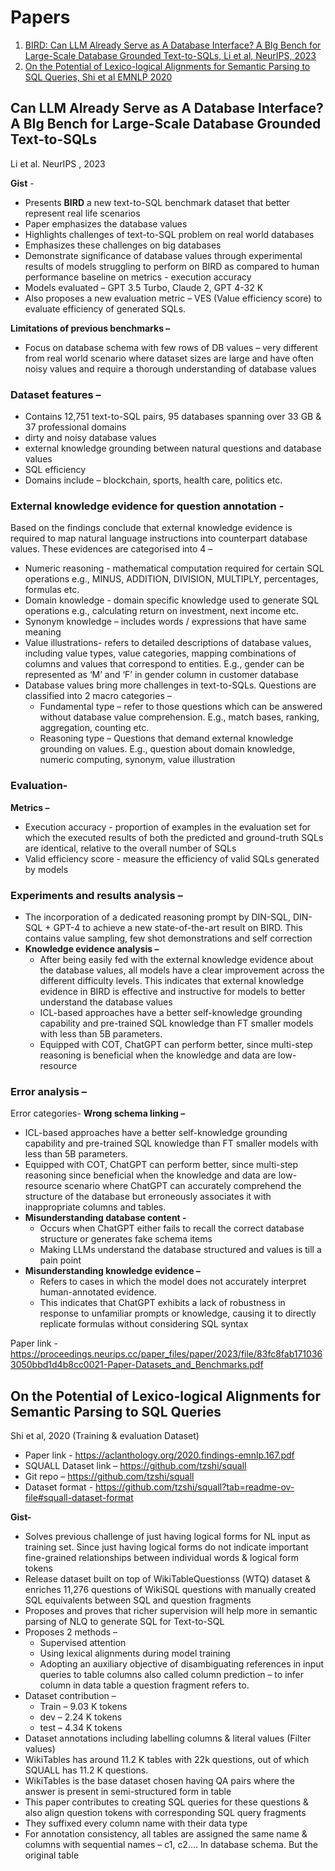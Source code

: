 # Papers

1. [BIRD: Can LLM Already Serve as A Database Interface? A BIg Bench for Large-Scale Database Grounded Text-to-SQLs, Li et al, NeurIPS, 2023](#can-llm-already-serve-as-a-database-interface-a-big-bench-for-large-scale-database-grounded-text-to-sqls)
2. [On the Potential of Lexico-logical Alignments for Semantic Parsing to SQL Queries, Shi et al EMNLP 2020](#on-the-potential-of-lexico-logical-alignments-for-semantic-parsing-to-sql-queries)

## Can LLM Already Serve as A Database Interface? A BIg Bench for Large-Scale Database Grounded Text-to-SQLs 
Li et al. NeurIPS , 2023

**Gist** -  
* Presents **BIRD** a new text-to-SQL benchmark dataset that better represent real life scenarios
* Paper emphasizes the database values
* Highlights challenges of text-to-SQL problem on real world databases
* Emphasizes these challenges on big databases
* Demonstrate significance of database values through experimental results of models struggling to perform on BIRD as compared to human performance baseline on metrics - execution accuracy
* Models evaluated – GPT 3.5 Turbo, Claude 2, GPT 4-32 K
* Also proposes a new evaluation metric – VES (Value efficiency score) to evaluate efficiency of generated SQLs.

**Limitations of previous benchmarks –**
* Focus on database schema with few rows of DB values – very different from real world scenario where dataset sizes are large and have often noisy values and require a thorough understanding of database values

### Dataset features –
* Contains 12,751 text-to-SQL pairs, 95 databases spanning over 33 GB & 37 professional domains
* dirty and noisy database values
* external knowledge grounding between natural questions and database values
* SQL efficiency
* Domains include – blockchain, sports, health care, politics etc.

### External knowledge evidence for question annotation -
Based on the findings conclude that external knowledge evidence is required to map natural language instructions into counterpart database values. These evidences are categorised into 4 –
 * Numeric reasoning - mathematical computation required for certain SQL operations e.g., MINUS, ADDITION, DIVISION, MULTIPLY, percentages, formulas etc.
 * Domain knowledge - domain specific knowledge used to generate SQL operations e.g., calculating return on investment, next income etc.
 * Synonym knowledge – includes words / expressions that have same meaning
 * Value illustrations- refers to detailed descriptions of database values, including value types, value categories, mapping combinations of columns and values that correspond to entities. E.g., gender can be represented as ‘M’ and ‘F’ in gender column in customer database
* Database values bring more challenges in text-to-SQLs. Questions are classified into 2 macro categories –
  * Fundamental type – refer to those questions which can be answered without database value comprehension. E.g., match bases, ranking, aggregation, counting etc.
  * Reasoning type – Questions that demand external knowledge grounding on values. E.g., question about domain knowledge, numeric computing, synonym, value illustration 

### Evaluation- 
**Metrics –** 
* Execution accuracy - proportion of examples in the evaluation set for which the executed results of both the predicted and ground-truth SQLs are identical, relative to the overall number of SQLs
* Valid efficiency score - measure the efficiency of valid SQLs generated by models

### Experiments and results analysis –
* The incorporation of a dedicated reasoning prompt by DIN-SQL, DIN-SQL + GPT-4 to achieve a new state-of-the-art result on BIRD. This contains value sampling, few shot demonstrations and self correction
* **Knowledge evidence analysis –**
  * After being easily fed with the external knowledge evidence about the database values, all models have a clear improvement across the different difficulty levels. This indicates that external knowledge evidence in BIRD is effective and instructive for models to better understand the database values
  * ICL-based approaches have a better self-knowledge grounding capability and pre-trained SQL knowledge than FT smaller models with less than 5B parameters.
  * Equipped with COT, ChatGPT can perform better, since multi-step reasoning is beneficial when the knowledge and data are low-resource

### Error analysis –
Error categories-
**Wrong schema linking –**
* ICL-based approaches have a better self-knowledge grounding capability and pre-trained SQL knowledge than FT smaller models with less than 5B parameters.
* Equipped with COT, ChatGPT can perform better, since multi-step reasoning since beneficial when the knowledge and data are low-resource scenario where ChatGPT can accurately comprehend the structure of the database but erroneously associates it with inappropriate columns and tables.
* **Misunderstanding database content -**
  * Occurs when ChatGPT either fails to recall the correct database structure or generates fake schema items
  * Making LLMs understand the database structured and values is till a pain point
* **Misunderstanding knowledge evidence –**
  * Refers to cases in which the model does not accurately interpret human-annotated evidence.
  * This indicates that ChatGPT exhibits a lack of robustness in response to unfamiliar prompts or knowledge, causing it to directly replicate formulas without considering SQL syntax

Paper link - https://proceedings.neurips.cc/paper_files/paper/2023/file/83fc8fab1710363050bbd1d4b8cc0021-Paper-Datasets_and_Benchmarks.pdf


## On the Potential of Lexico-logical Alignments for Semantic Parsing to SQL Queries
Shi et al, 2020 (Training & evaluation Dataset)

* Paper link - https://aclanthology.org/2020.findings-emnlp.167.pdf
* SQUALL Dataset link – https://github.com/tzshi/squall
* Git repo – https://github.com/tzshi/squall
* Dataset format - https://github.com/tzshi/squall?tab=readme-ov-file#squall-dataset-format 

**Gist-**
* Solves previous challenge of just having logical forms for NL input as training set. Since just having logical forms do not indicate important fine-grained relationships between individual words & logical form tokens
* Release dataset built on top of WikiTableQuestionss (WTQ) dataset & enriches 11,276 questions of WikiSQL questions with manually created SQL equivalents between SQL and question fragments
* Proposes and proves that richer supervision will help more in semantic parsing of NLQ to generate SQL for Text-to-SQL
* Proposes 2 methods –
  * Supervised attention
  * Using lexical alignments during model training
  * Adopting an auxiliary objective of disambiguating references in input queries to table columns also called column prediction – to infer column in data table a question fragment refers to.
* Dataset contribution –
   *  Train – 9.03 K tokens
   *  dev – 2.24 K tokens
   *  test – 4.34 K tokens
* Dataset annotations including labelling columns & literal values (Filter values)
* WikiTables has around 11.2 K tables with 22k questions, out of which SQUALL has 11.2 K questions.
* WikiTables is the base dataset chosen having QA pairs where the answer is present in semi-structured form in table
* This paper contributes to creating SQL queries for these questions & also align question tokens with corresponding SQL query fragments
* They suffixed every column name with their data type
* For annotation consistency, all tables are assigned the same name & columns with sequential names – c1, c2…. In database schema. But the original table
